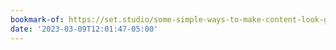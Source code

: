 ```yaml
---
bookmark-of: https://set.studio/some-simple-ways-to-make-content-look-good/
date: '2023-03-09T12:01:47-05:00'
---
```

